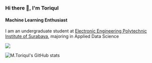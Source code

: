 ### Hi there 👋, I'm Toriqul
#### Machine Learning Enthusiast

I am an undergraduate student at [Electronic Engineering Polytechnic Institute of Surabaya](https://pens.ac.id/), majoring in Applied Data Science

![](https://komarev.com/ghpvc/?username=your-github-username&style=plastic&label=visits)

![M.Toriqul's GitHub stats](https://github-readme-stats.vercel.app/api?username=tmuchlissin&show_icons=true&theme=transparent)



